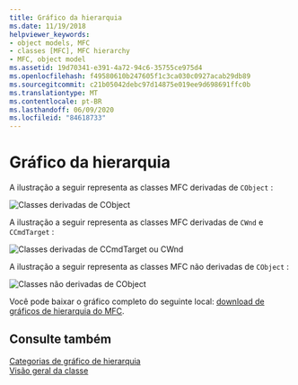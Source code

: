 ```yaml
---
title: Gráfico da hierarquia
ms.date: 11/19/2018
helpviewer_keywords:
- object models, MFC
- classes [MFC], MFC hierarchy
- MFC, object model
ms.assetid: 19d70341-e391-4a72-94c6-35755ce975d4
ms.openlocfilehash: f49580610b247605f1c3ca030c0927acab29db89
ms.sourcegitcommit: c21b05042debc97d14875e019ee9d698691ffc0b
ms.translationtype: MT
ms.contentlocale: pt-BR
ms.lasthandoff: 06/09/2020
ms.locfileid: "84618733"
---
```

# <a name="hierarchy-chart"></a>Gráfico da hierarquia

A ilustração a seguir representa as classes MFC derivadas de `CObject` :

![Classes derivadas de CObject](../mfc/media/mfc_hierarchy_chart1of3.png  "Classes derivadas de CObject")

A ilustração a seguir representa as classes MFC derivadas de `CWnd` e `CCmdTarget` :

![Classes derivadas de CCmdTarget ou CWnd](../mfc/media/mfc_hierarchy_chart2of3.png "Classes derivadas de CCmdTarget ou CWnd")

A ilustração a seguir representa as classes MFC não derivadas de `CObject` :

![Classes não derivadas de CObject](../mfc/media/mfc_hierarchy_chart3of3.png "Classes não derivadas de CObject")

Você pode baixar o gráfico completo do seguinte local: [download de gráficos de hierarquia do MFC](https://aka.ms/hxgg8e).

## <a name="see-also"></a>Consulte também

[Categorias de gráfico de hierarquia](hierarchy-chart-categories.md)<br/>
[Visão geral da classe](class-library-overview.md)
